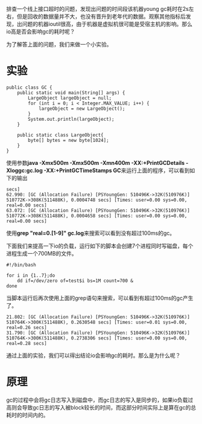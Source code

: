 排查一个线上接口超时的问题，发现出问题的时间段该机器young gc耗时在2s左右，但是回收的数据量并不大，也没有晋升到老年代的数据。观察其他指标后发现，出问题的机器ioutil很高，由于机器是虚拟机很可能是受宿主机的影响。那么io高是否会影响gc的耗时呢？

为了解答上面的问题，我们来做一个小实验。

# 实验
```
public class GC {
    public static void main(String[] args) {
        LargeObject largeObject = null;
        for (int i = 0; i < Integer.MAX_VALUE; i++) {
            largeObject = new LargeObject();
        }
        System.out.println(largeObject);
    }

    public static class LargeObject{
        byte[] bytes = new byte[1024];
    }
}
```
使用参数**java -Xmx500m -Xmx500m -Xmn400m -XX:+PrintGCDetails -Xloggc:gc.log -XX:+PrintGCTimeStamps GC**来运行上面的程序，可以看到如下的输出
```
secs] 
62.990: [GC (Allocation Failure) [PSYoungGen: 510496K->32K(510976K)] 510772K->308K(511488K), 0.0004748 secs] [Times: user=0.00 sys=0.00, real=0.00 secs] 
63.072: [GC (Allocation Failure) [PSYoungGen: 510496K->32K(510976K)] 510772K->308K(511488K), 0.0004658 secs] [Times: user=0.00 sys=0.00, real=0.00 secs] 
```
使用**grep "real=0.[1-9]" gc.log**来搜索可以看到没有超过100ms的gc。

下面我们来提高一下io的负载，运行如下的脚本会创建7个进程同时写磁盘，每个进程生成一个700MB的文件。
```
#!/bin/bash

for i in {1..7};do
    dd if=/dev/zero of=test$i bs=1M count=700 &
done
```

当脚本运行后再次使用上面的grep语句来搜索，可以看到有超过100ms的gc产生了。
```
21.802: [GC (Allocation Failure) [PSYoungGen: 510496K->32K(510976K)] 510764K->300K(511488K), 0.2630548 secs] [Times: user=0.01 sys=0.00, real=0.26 secs] 
31.790: [GC (Allocation Failure) [PSYoungGen: 510496K->32K(510976K)] 510764K->300K(511488K), 0.2738306 secs] [Times: user=0.00 sys=0.00, real=0.28 secs] 
```

通过上面的实验，我们可以得出结论io会影响gc的耗时。那么是为什么呢？

# 原理
gc的过程中会将gc日志写入到磁盘中，而gc日志的写入是同步的，如果io负载过高则会导致gc日志的写入被block较长的时间，而这部分时间实际上是算在gc的总耗时的时间内的。
